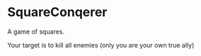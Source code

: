 # SquareConqerer

A game of squares.

Your target is to kill all enemies (only you are your own true ally)
